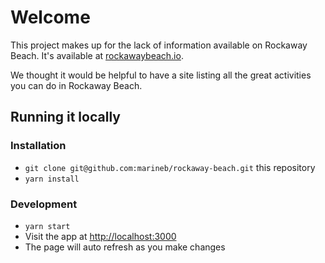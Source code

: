 # Welcome

This project makes up for the lack of information available on Rockaway Beach. It's available at [rockawaybeach.io](https://rockawaybeach.io).

We thought it would be helpful to have a site listing all the great activities you can do in Rockaway Beach.


## Running it locally

### Installation

* `git clone git@github.com:marineb/rockaway-beach.git` this repository
* `yarn install`

### Development

* `yarn start`
* Visit the app at [http://localhost:3000](http://localhost:3000)
* The page will auto refresh as you make changes

